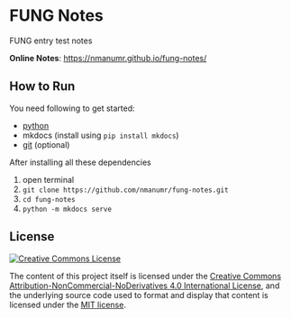 # FUNG Notes
FUNG entry test notes

**Online Notes**:  https://nmanumr.github.io/fung-notes/

## How to Run
You need following to get started:

* [python](https://www.python.org/downloads/)
* mkdocs (install using `pip install mkdocs`)
* [git](https://git-scm.com/downloads) (optional)

After installing all these dependencies
1. open terminal
2. `git clone https://github.com/nmanumr/fung-notes.git`
3. `cd fung-notes`
4. `python -m mkdocs serve`

## License
<a rel="license" href="http://creativecommons.org/licenses/by-nc-nd/4.0/"><img alt="Creative Commons License" style="border-width:0" src="https://i.creativecommons.org/l/by-nc-nd/4.0/88x31.png" /></a>

The content of this project itself is licensed under the [Creative Commons Attribution-NonCommercial-NoDerivatives 4.0 International License](http://creativecommons.org/licenses/by-nc-nd/4.0/), and the underlying source code used to format and display that content is licensed under the [MIT license](http://opensource.org/licenses/mit-license.php).
